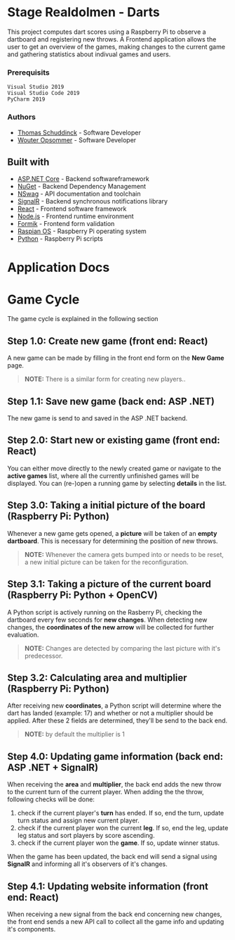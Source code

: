 # Stage Realdolmen - Darts

This project computes dart scores using a Raspberry Pi to observe a dartboard and registering new throws. A Frontend application allows the user to get an overview of the games, making changes to the current game and gathering statistics about indivual games and users.

### Prerequisits

```
Visual Studio 2019
Visual Studio Code 2019
PyCharm 2019
```

### Authors
* [Thomas Schuddinck](https://github.com/Thomas-Schuddinck) - Software Developer
* [Wouter Opsommer](https://github.com/wouteropsommer) - Software Developer

## Built with

* [ASP.NET Core](https://dotnet.microsoft.com/apps/aspnet) - Backend softwareframework
* [NuGet](https://nuget.org) - Backend Dependency Management
* [NSwag](https://www.nuget.org/packages/NSwag.AspNetCore/) - API documentation and toolchain
* [SignalR](https://docs.microsoft.com/en-us/aspnet/core/signalr/introduction?view=aspnetcore-3.1) - Backend synchronous notifications library
* [React](https://reactjs.org/) - Frontend software framework
* [Node.js](https://nodejs.org/en/) - Frontend runtime environment
* [Formik](https://jaredpalmer.com/formik/) - Frontend form validation
* [Raspian OS](https://www.raspberrypi.org/downloads/raspbian/) - Raspberry Pi operating system
* [Python](https://www.python.org/) - Raspberry Pi scripts

# Application Docs

# Game Cycle

The game cycle is explained in the following section

## Step 1.0: Create new game (front end: React)

A new game can be made by filling in the front end form on the **New Game** page.

> **NOTE:** There is a similar form for creating new players..
## Step 1.1: Save new game (back end: ASP .NET)

The new game is send to and saved in the ASP .NET backend.

## Step 2.0: Start new or existing game (front end: React)

You can either move directly to the newly created game or navigate to the **active games** list, where all the currently unfinished games will be displayed. You can (re-)open a running game by selecting **details** in the list.

## Step 3.0: Taking a initial picture of the board (Raspberry Pi: Python)

Whenever a new game gets opened, a **picture** will be taken of an **empty dartboard**. This is necessary for determining the position of new throws.

> **NOTE:** Whenever the camera gets bumped into or needs to be reset, a new initial picture can be taken for the reconfiguration.
## Step 3.1: Taking a picture of the current board (Raspberry Pi: Python + OpenCV)

A Python script is actively running on the Rasberry Pi, checking the dartboard every few seconds for **new changes**. When detecting new changes, the **coordinates of the new arrow** will be collected for further evaluation.

> **NOTE:** Changes are detected by comparing the last picture with it's predecessor.
## Step 3.2: Calculating area and multiplier (Raspberry Pi: Python)

After receiving new **coordinates**, a Python script will determine where the dart has landed (example: 17) and whether or not a multiplier should be applied. After these 2 fields are determined, they'll be send to the back end.

> **NOTE:** by default the multiplier is 1

## Step 4.0: Updating game information (back end: ASP .NET + SignalR)

When receiving the **area** and **multiplier**, the back end adds the new throw to the current turn of the current player.
When adding the the throw, following checks will be done:
1. check if the current player's **turn** has ended. If so, end the turn, update turn status and assign new current player.
2. check if the current player won the current **leg**. If so, end the leg, update leg status and sort players by score ascending.
3. check if the current player won the **game**. If so, update winner status.

When the game has been updated, the back end will send a signal using **SignalR** and informing all it's observers of it's changes.
## Step 4.1: Updating website information (front end: React)
When receiving a new signal from the back end concerning new changes, the front end sends a new API call to collect all the game info and updating it's components.
